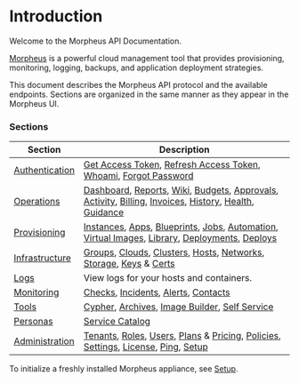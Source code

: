 # Introduction

Welcome to the Morpheus API Documentation. 

[Morpheus](https://www.morpheusdata.com/) is a powerful cloud management tool that provides provisioning, monitoring, logging, backups, and application deployment strategies.

This document describes the Morpheus API protocol and the available endpoints.  Sections are organized in the same manner as they appear in the Morpheus UI.

### Sections

Section |  Description
--------- | -------
[Authentication](#authentication) | [Get Access Token](#get-access-token), [Refresh Access Token](#refresh-access-token), [Whoami](#whoami), [Forgot Password](#forgot-password)
[Operations](#operations) | [Dashboard](#dashboard), [Reports](#reports), [Wiki](#wiki), [Budgets](#budgets), [Approvals](#approvals), [Activity](#activity), [Billing](#billing), [Invoices](#invoices), [History](#history), [Health](#health), [Guidance](#guidance)
[Provisioning](#provisioning) | [Instances](#instances), [Apps](#apps), [Blueprints](#blueprints), [Jobs](#jobs), [Automation](#automation), [Virtual Images](#virtual-images), [Library](#library), [Deployments](#deployments), [Deploys](#deploys)
[Infrastructure](#infrastructure) | [Groups](#groups), [Clouds](#clouds), [Clusters](#clusters), [Hosts](#hosts), [Networks](#networks), [Storage](#storage), [Keys](#key-pairs) & [Certs](#ssl-certificates)
[Logs](#logs) | View logs for your hosts and containers.
[Monitoring](#monitoring) | [Checks](#checks), [Incidents](#checks), [Alerts](#alerts), [Contacts](#contacts)
[Tools](#tools) | [Cypher](#cypher), [Archives](#archives), [Image Builder](#image-builds), [Self Service](#self-service)
[Personas](#personas) | [Service Catalog](#service-catalog)
[Administration](#administration) | [Tenants](#tenants), [Roles](#roles), [Users](#users), [Plans](#service-plans) & [Pricing](#prices), [Policies](#policies), [Settings](#appliance-settings), [License](#license), [Ping](#ping), [Setup](#setup)

To initialize a freshly installed Morpheus appliance, see [Setup](#setup).


